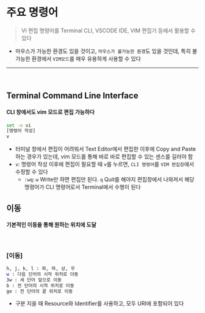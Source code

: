 # 주요 명령어
> VI 편집 명령어를 Terminal CLI, VSCODE IDE, VIM 편집기 등에서 활용할 수 있다
* 마우스가 가능한 환경도 있을 것이고, ```마우스가 불가능한 환경```도 있을 것인데, 특히 불가능한 환경에서 ```VIM모드```를 매우 유용하게 사용할 수 있다

<hr>
<br>

## Terminal Command Line Interface
#### CLI 창에서도 vim 모드로 편집 가능하다

```bash
set -o vi
[명령어 작성]
v
```
* 터미널 창에서 편집이 어려워서 Text Editor에서 편집한 이후에 Copy and Paste하는 경우가 있는데, vim 모드를 통해 바로 바로 편집할 수 있는 센스를 길러야 함
* ```v```: 명령어 작성 이후에 편집이 필요할 때 ```v```를 누르면, ```CLI 명령어```를 ```VIM 편집창```에서 수정할 수 있다
  * ```:wq```: ```w``` Write만 하면 편집만 된다. ```q``` Quit를 해야지 편집창에서 나와져서 해당 명령어가 CLI 명령어로서 Terminal에서 수행이 된다

## 이동

#### 기본적인 이동을 통해 원하는 위치에 도달

<br>

### [이동]
```bash
h, j, k, l : 좌, 하, 상, 우
w : 다음 단어의 시작 위치로 이동
3w : 세 단어 앞으로 이동
b : 전 단어의 시작 위치로 이동
ge : 전 단어의 끝 위치로 이동
```
* 구분 지을 때 Resource와 Identifier를 사용하고, 모두 URI에 포함되어 있다

<br>

